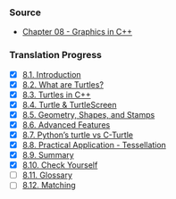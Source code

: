 ### Source
- [Chapter 08 - Graphics in C++](https://runestone.academy/runestone/books/published/cpp4python/Turtles/toctree.html)

### Translation Progress
- [x] [8.1. Introduction](./chap08_sec01_introduction.md)
- [x] [8.2. What are Turtles?](./chap08_sec02_what_are_Turtles.md)
- [x] [8.3. Turtles in C++](./chap08_sec03_Turtles_in_Cpp.md)
- [x] [8.4. Turtle & TurtleScreen](./chap08_sec04_Turtle_and_TurtleScreen.md)
- [x] [8.5. Geometry, Shapes, and Stamps](./chap08_sec05_geometry_shapes_and_stamps.md)
- [x] [8.6. Advanced Features](./chap08_sec06_advanced_features.md)
- [x] [8.7. Python’s turtle vs C-Turtle](./chap08_sec07_python_turtle_vs_CTurtle.md)
- [x] [8.8. Practical Application - Tessellation](./chap08_sec08_practical_application_tessellation.md)
- [x] [8.9. Summary](./chap08_sec09_summary.md)
- [x] [8.10. Check Yourself](./chap08_sec10_check_yourself.md)
- [ ] [8.11. Glossary](./chap08_sec11_glossary.md)
- [ ] [8.12. Matching](./chap08_sec12_matching.md)
